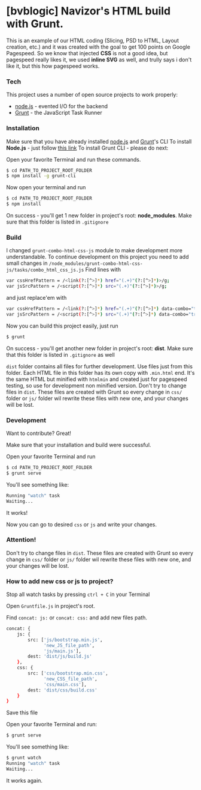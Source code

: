 # [bvblogic] Navizor's HTML build with Grunt.

This is an example of our HTML coding (Slicing, PSD to HTML, Layout creation, etc.) and it was created with the goal to get 100 points on Google Pagespeed. So we know that injected **CSS** is not a good idea, but pagespeed really likes it, we used **inline SVG** as well, and trully says i don't like it, but this how pagespeed works.

### Tech

This project uses a number of open source projects to work properly:

* [node.js](http://nodejs.org/) - evented I/O for the backend
* [Grunt](http://gruntjs.com/) - the JavaScript Task Runner

### Installation

Make sure that you have already installed [node.js](https://nodejs.org/) and [Grunt](http://gruntjs.com/)'s CLI
To install **Node.js** - just follow  [this link](https://nodejs.org/)
To install Grunt CLI - please do next:

Open your favorite Terminal and run these commands.
```sh
$ cd PATH_TO_PROJECT_ROOT_FOLDER
$ npm install -g grunt-cli
```
Now open your terminal and run 
```sh
$ cd PATH_TO_PROJECT_ROOT_FOLDER
$ npm install
```

On success - you'll get 1 new folder in project's root:  **node_modules**. Make sure that this folder is listed in  `.gitignore`

### Build
I changed `grunt-combo-html-css-js` module to make development more understandable. To continue development on this project you need to add small changes in `/node_modules/grunt-combo-html-css-js/tasks/combo_html_css_js.js` 
Find lines with
```sh
var cssHrefPattern = /<link(?:[^>]*) href="(.+)"(?:[^>]*)>/g;
var jsSrcPattern = /<script(?:[^>]*) src="(.+)"(?:[^>]*)>/g;
```
and just replace'em with 

```sh
var cssHrefPattern = /<link(?:[^>]*) href="(.+)"(?:[^>]*) data-combo="true">/g;
var jsSrcPattern = /<script(?:[^>]*) src="(.+)"(?:[^>]*) data-combo="true">/g;
```

Now you can build this project easily, just run 
```sh
$ grunt
```
On success - you'll get another new folder in project's root:  **dist**. Make sure that this folder is listed in  `.gitignore` as well

`dist` folder contains all files for further development. Use files just from this folder. 
Each HTML file in this folder has its own copy with `.min.html` end. It's the same HTML but minified with `htmlmin` and created just for pagespeed testing, so use for development non minified version. Don't try to change files in `dist`. These files are created with Grunt so every change in `css/` folder or `js/` folder wil rewrite these files with new one, and your changes will be lost.

### Development

Want to contribute? Great!

Make sure that your installation and build were successful.

Open your favorite Terminal and run


```sh
$ cd PATH_TO_PROJECT_ROOT_FOLDER
$ grunt serve
```

You'll see something like:

```sh
Running "watch" task
Waiting...
```
It works!

Now you can go to desired `css` or  `js` and write your changes.
### Attention!
Don't try to change files in `dist`. These files are created with Grunt so every change in `css/` folder or `js/` folder wil rewrite these files with new one, and your changes will be lost.


### How to add new css or js to project?

Stop all watch tasks by pressing `ctrl + C` in your Terminal

Open `Gruntfile.js` in project's root.

Find `concat: js:` or `concat: css:` and add new files path.

```sh
concat: {
    js: {
        src: ['js/bootstrap.min.js',
              'new_JS_file_path',
              'js/main.js'],
        dest: 'dist/js/build.js'
    },
    css: {
        src: ['css/bootstrap.min.css',
              'new_CSS_file_path',
              'css/main.css'],
        dest: 'dist/css/build.css'
    }
}
```
Save this file

Open your favorite Terminal and run:

```sh
$ grunt serve
```

You'll see something like:

```sh
$ grunt watch
Running "watch" task
Waiting...
```

It works again.
